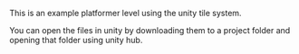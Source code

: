 This is an example platformer level using the unity tile system. 

You can open the files in unity by downloading them to a project folder and opening that folder using unity hub.
